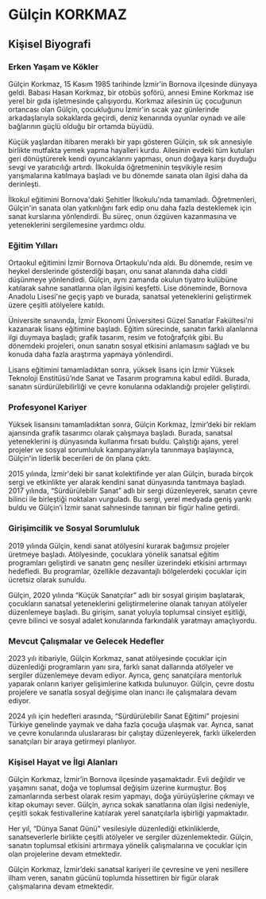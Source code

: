# Gülçin KORKMAZ

## Kişisel Biyografi

### Erken Yaşam ve Kökler

Gülçin Korkmaz, 15 Kasım 1985 tarihinde İzmir'in Bornova ilçesinde dünyaya geldi. Babası Hasan Korkmaz, bir otobüs şoförü, annesi Emine Korkmaz ise yerel bir gıda işletmesinde çalışıyordu. Korkmaz ailesinin üç çocuğunun ortancası olan Gülçin, çocukluğunu İzmir'in sıcak yaz günlerinde arkadaşlarıyla sokaklarda geçirdi, deniz kenarında oyunlar oynadı ve aile bağlarının güçlü olduğu bir ortamda büyüdü.

Küçük yaşlardan itibaren meraklı bir yapı gösteren Gülçin, sık sık annesiyle birlikte mutfakta yemek yapma hayalleri kurdu. Ailesinin evdeki tüm kutuları geri dönüştürerek kendi oyuncaklarını yapması, onun doğaya karşı duyduğu sevgi ve yaratıcılığı artırdı. İlkokulda öğretmeninin teşvikiyle resim yarışmalarına katılmaya başladı ve bu dönemde sanata olan ilgisi daha da derinleşti.

İlkokul eğitimini Bornova'daki Şehitler İlkokulu'nda tamamladı. Öğretmenleri, Gülçin'in sanata olan yatkınlığını fark edip onu daha fazla desteklemek için sanat kurslarına yönlendirdi. Bu süreç, onun özgüven kazanmasına ve yeteneklerini sergilemesine yardımcı oldu.

### Eğitim Yılları

Ortaokul eğitimini İzmir Bornova Ortaokulu'nda aldı. Bu dönemde, resim ve heykel derslerinde gösterdiği başarı, onu sanat alanında daha ciddi düşünmeye yönlendirdi. Gülçin, aynı zamanda okulun tiyatro kulübüne katılarak sahne sanatlarına olan ilgisini keşfetti. Lise döneminde, Bornova Anadolu Lisesi'ne geçiş yaptı ve burada, sanatsal yeteneklerini geliştirmek üzere çeşitli atölyelere katıldı.

Üniversite sınavında, İzmir Ekonomi Üniversitesi Güzel Sanatlar Fakültesi'ni kazanarak lisans eğitimine başladı. Eğitim sürecinde, sanatın farklı alanlarına ilgi duymaya başladı; grafik tasarım, resim ve fotoğrafçılık gibi. Bu dönemdeki projeleri, onun sanatın sosyal etkisini anlamasını sağladı ve bu konuda daha fazla araştırma yapmaya yönlendirdi.

Lisans eğitimini tamamladıktan sonra, yüksek lisans için İzmir Yüksek Teknoloji Enstitüsü’nde Sanat ve Tasarım programına kabul edildi. Burada, sanatın sürdürülebilirliği ve çevre konularına odaklandığı projeler geliştirdi.

### Profesyonel Kariyer

Yüksek lisansını tamamladıktan sonra, Gülçin Korkmaz, İzmir’deki bir reklam ajansında grafik tasarımcı olarak çalışmaya başladı. Burada, sanatsal yeteneklerini iş dünyasında kullanma fırsatı buldu. Çalıştığı ajans, yerel projeler ve sosyal sorumluluk kampanyalarıyla tanınmaya başlayınca, Gülçin'in liderlik becerileri de ön plana çıktı.

2015 yılında, İzmir'deki bir sanat kolektifinde yer alan Gülçin, burada birçok sergi ve etkinlikte yer alarak kendini sanat dünyasında tanıtmaya başladı. 2017 yılında, “Sürdürülebilir Sanat” adlı bir sergi düzenleyerek, sanatın çevre bilinci ile birleştiği noktaları vurguladı. Bu sergi, yerel medyada geniş yankı buldu ve Gülçin’i İzmir sanat sahnesinde tanınan bir figür haline getirdi.

### Girişimcilik ve Sosyal Sorumluluk

2019 yılında Gülçin, kendi sanat atölyesini kurarak bağımsız projeler üretmeye başladı. Atölyesinde, çocuklara yönelik sanatsal eğitim programları geliştirdi ve sanatın genç nesiller üzerindeki etkisini artırmayı hedefledi. Bu programlar, özellikle dezavantajlı bölgelerdeki çocuklar için ücretsiz olarak sunuldu.

Gülçin, 2020 yılında “Küçük Sanatçılar” adlı bir sosyal girişim başlatarak, çocukların sanatsal yeteneklerini geliştirmelerine olanak tanıyan atölyeler düzenlemeye başladı. Bu girişim, sanat yoluyla toplumsal cinsiyet eşitliği, çevre bilinci ve sosyal adalet konularında farkındalık yaratmayı amaçlıyordu.

### Mevcut Çalışmalar ve Gelecek Hedefler

2023 yılı itibariyle, Gülçin Korkmaz, sanat atölyesinde çocuklar için düzenlediği programların yanı sıra, farklı sanat dallarında atölyeler ve sergiler düzenlemeye devam ediyor. Ayrıca, genç sanatçılara mentorluk yaparak onların kariyer gelişimlerine katkıda bulunuyor. Gülçin, çevre dostu projelere ve sanatla sosyal değişime olan inancı ile çalışmalara devam ediyor.

2024 yılı için hedefleri arasında, “Sürdürülebilir Sanat Eğitimi” projesini Türkiye genelinde yaymak ve daha fazla çocuğa ulaşmak var. Ayrıca, sanat ve çevre konularında uluslararası bir çalıştay düzenleyerek, farklı ülkelerden sanatçıları bir araya getirmeyi planlıyor.

### Kişisel Hayat ve İlgi Alanları

Gülçin Korkmaz, İzmir’in Bornova ilçesinde yaşamaktadır. Evli değildir ve yaşamını sanat, doğa ve toplumsal değişim üzerine kurmuştur. Boş zamanlarında serbest olarak resim yapmayı, doğa yürüyüşlerine çıkmayı ve kitap okumayı sever. Gülçin, ayrıca sokak sanatlarına olan ilgisi nedeniyle, çeşitli sokak festivallerine katılarak yerel sanatçılarla işbirliği yapmaktadır.

Her yıl, “Dünya Sanat Günü” vesilesiyle düzenlediği etkinliklerde, sanatseverlerle birlikte çeşitli atölyeler ve sergiler düzenlemektedir. Gülçin, sanatın toplumsal etkisini artırmaya yönelik çalışmalarına ve çocuklar için olan projelerine devam etmektedir.

Gülçin Korkmaz, İzmir’deki sanatsal kariyeri ile çevresine ve yeni nesillere ilham veren, sanatın gücünü toplumda hissettiren bir figür olarak çalışmalarına devam etmektedir.